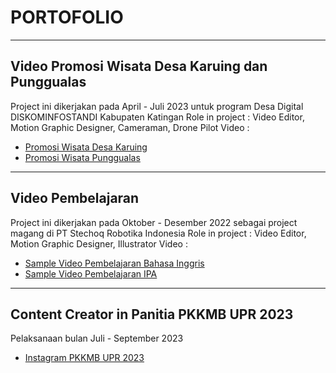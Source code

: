 # PORTOFOLIO
- - - -
## Video Promosi Wisata Desa Karuing dan Punggualas
Project ini dikerjakan pada April - Juli 2023 untuk program Desa Digital DISKOMINFOSTANDI Kabupaten Katingan
Role in project : Video Editor, Motion Graphic Designer, Cameraman, Drone Pilot
Video : 
* [Promosi Wisata Desa Karuing](https://youtu.be/eO6ai97o9Ug "Video Promosi Desa Karuing")
* [Promosi Wisata Punggualas](https://youtu.be/WxmKknNZ9dQ "Video Promosi Punggualas")
- - - -
## Video Pembelajaran
Project ini dikerjakan pada Oktober - Desember 2022 sebagai project magang di PT Stechoq Robotika Indonesia
Role in project : Video Editor, Motion Graphic Designer, Illustrator
Video : 
* [Sample Video Pembelajaran Bahasa Inggris](https://drive.google.com/file/d/13s2HMlo3wEE0gJPXiEEocKpHqK7M0n55/view?usp=drive_link "Video Pembelajaran Bahasa Inggris")
* [Sample Video Pembelajaran IPA](https://drive.google.com/file/d/1WKcI63ObkJ25fRnfzto2aV8FFVWvJeWV/view?usp=drive_link "Video Pembelajaran IPA")
- - - -
## Content Creator in Panitia PKKMB UPR 2023
Pelaksanaan bulan Juli - September 2023
* [Instagram PKKMB UPR 2023](https://www.instagram.com/pkkmbupr.official?utm_source=ig_web_button_share_sheet&igsh=ZDNlZDc0MzIxNw== "Instagram PKKMB UPR 2023")

